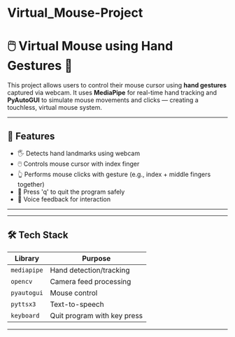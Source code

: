# Virtual_Mouse-Project
# 🖱️ Virtual Mouse using Hand Gestures 🎯

This project allows users to control their mouse cursor using **hand gestures** captured via webcam. It uses **MediaPipe** for real-time hand tracking and **PyAutoGUI** to simulate mouse movements and clicks — creating a touchless, virtual mouse system.

---

## 📌 Features

- 🖐️ Detects hand landmarks using webcam
- 🖱️ Controls mouse cursor with index finger
- 👆 Performs mouse clicks with gesture (e.g., index + middle fingers together)
- 🛑 Press 'q' to quit the program safely
- 🎤 Voice feedback for interaction 

---

---

## 🛠️ Tech Stack

| Library      | Purpose                    |
|--------------|----------------------------|
| `mediapipe`  | Hand detection/tracking    |
| `opencv`     | Camera feed processing     |
| `pyautogui`  | Mouse control              |
| `pyttsx3`    | Text-to-speech   |
| `keyboard`   | Quit program with key press|

---
